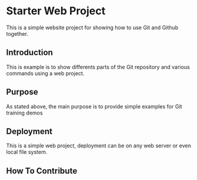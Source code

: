 # Starter Web Project

This is a simple website project for showing how to use Git and Github together.

## Introduction

This is example is to show differents parts of the Git repository and various commands using a web project.

## Purpose

As stated above, the main purpose is to provide simple examples for Git training demos

## Deployment 

This is a simple web project, deployment can be on any web server or even local file system.

## How To Contribute

